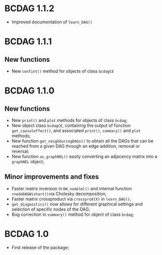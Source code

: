 # BCDAG 1.1.2
* Improved documentation of `learn_DAG()`

# BCDAG 1.1.1

## New functions
* New `confint()` method for objects of class `bcdagCE`

# BCDAG 1.1.0

## New functions
* New `print()` and `plot` methods for objects of class `bcdag`;
* New object class `bcdagCE`, containing the output of function `get_causaleffect()`, and associated `print()`, `summary()` and `plot` methods;
* New function `get_neighboringDAGs()` to obtain all the DAGs that can be reached from a given DAG through an edge addition, removal or reversal;
* New function `as_graphNEL()` easily converting an adjacency matrix into a `graphNEL` object;

## Minor improvements and fixes
* Faster matrix inversion in `DW_nodelml()` and internal function `rnodeDAGWishart()`via Cholesky decomposition;
* Faster matrix crossproduct via `crossprod(X)` in `learn_DAG()`;
* `get_diagnostics()` now allows for different graphical settings and selection of specific nodes of the DAG;
* Bug correction in `summary()` method for object of class `bcdag`;


# BCDAG 1.0

* First release of the package;
